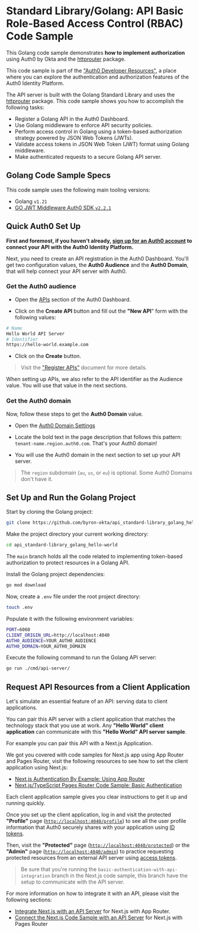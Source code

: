 # Standard Library/Golang: API Basic Role-Based Access Control (RBAC) Code Sample

This Golang code sample demonstrates **how to implement authorization** using Auth0 by Okta and the [httprouter](https://pkg.go.dev/github.com/julienschmidt/httprouter) package.

This code sample is part of the ["Auth0 Developer Resources"](https://developer.auth0.com/resources), a place where you can explore the authentication and authorization features of the Auth0 Identity Platform.

The API server is built with the Golang Standard Library and uses the [httprouter](https://pkg.go.dev/github.com/julienschmidt/httprouter) package. This code sample shows you how to accomplish the following tasks:

- Register a Golang API in the Auth0 Dashboard.
- Use Golang middleware to enforce API security policies.
- Perform access control in Golang using a token-based authorization strategy powered by JSON Web Tokens (JWTs).
- Validate access tokens in JSON Web Token (JWT) format using Golang middleware.
- Make authenticated requests to a secure Golang API server.

## Golang Code Sample Specs

This code sample uses the following main tooling versions:

- Golang `v1.21`
- [GO JWT Middleware Auth0 SDK `v2.2.1`](https://github.com/auth0/go-jwt-middleware)

## Quick Auth0 Set Up

**First and foremost, if you haven't already, [sign up for an Auth0 account](https://auth0.com/signup) to connect your API with the Auth0 Identity Platform.**

Next, you need to create an API registration in the Auth0 Dashboard. You'll get two configuration values, the **Auth0 Audience** and the **Auth0 Domain**, that will help connect your API server with Auth0.

### Get the Auth0 audience

- Open the [APIs](https://manage.auth0.com/#/apis) section of the Auth0 Dashboard.

- Click on the **Create API** button and fill out the **"New API**" form with the following values:

```bash
# Name
Hello World API Server
# Identifier
https://hello-world.example.com
```

- Click on the **Create** button.

> Visit the ["Register APIs"](https://auth0.com/docs/get-started/auth0-overview/set-up-apis) document for more details.

When setting up APIs, we also refer to the API identifier as the Audience value. You will use that value in the next sections.

### Get the Auth0 domain

Now, follow these steps to get the **Auth0 Domain** value.

- Open the [Auth0 Domain Settings](https://manage.auth0.com/#/tenant/custom_domains)

- Locate the bold text in the page description that follows this pattern: `tenant-name.region.auth0.com`. That's your Auth0 domain!

- You will use the Auth0 domain in the next section to set up your API server.

> The `region` subdomain (`au`, `us`, or `eu`) is optional. Some Auth0 Domains don't have it.

## Set Up and Run the Golang Project

Start by cloning the Golang project:

```bash
git clone https://github.com/byron-okta/api_standard-library_golang_hello-world.git
```

Make the project directory your current working directory:

```bash
cd api_standard-library_golang_hello-world
```

The `main` branch holds all the code related to implementing token-based authorization to protect resources in a Golang API.

Install the Golang project dependencies:

```bash
go mod download
```

Now, create a `.env` file under the root project directory:

```bash
touch .env
```

Populate it with the following environment variables:

```bash
PORT=6060
CLIENT_ORIGIN_URL=http://localhost:4040
AUTH0_AUDIENCE=YOUR_AUTH0_AUDIENCE
AUTH0_DOMAIN=YOUR_AUTH0_DOMAIN
```

Execute the following command to run the Golang API server:

```bash
go run ./cmd/api-server/
```

## Request API Resources from a Client Application

Let's simulate an essential feature of an API: serving data to client applications.

You can pair this API server with a client application that matches the technology stack that you use at work. Any **"Hello World" client application** can communicate with this **"Hello World" API server sample**.

For example you can pair this API with a Next.js Application.

We got you covered with code samples for Next.js app using App Router and Pages Router, visit the following resources to see how to set the client application using Next.js:

- [Next.js Authentication By Example: Using App Router](https://developer.auth0.com/resources/guides/web-app/nextjs/basic-authentication)
- [Next.js/TypeScript Pages Router Code Sample: Basic Authentication](https://developer.auth0.com/resources/code-samples/web-app/nextjs/basic-authentication/typescript-pages-router)

Each client application sample gives you clear instructions to get it up and running quickly.

Once you set up the client application, log in and visit the protected **"Profile"** page ([`http://localhost:4040/profile`](http://localhost:4040/profile)) to see all the user profile information that Auth0 securely shares with your application using [ID tokens](https://auth0.com/docs/security/tokens/id-tokens).

Then, visit the **"Protected"** page ([`http://localhost:4040/protected`](http://localhost:4040/protected)) or the **"Admin"** page ([`http://localhost:4040/admin`](http://localhost:4040/admin)) to practice requesting protected resources from an external API server using [access tokens](https://auth0.com/docs/security/tokens/access-tokens).

> Be sure that you're running the `basic-authentication-with-api-integration` branch in the Next.js code sample, this branch have the setup to communicate with the API server.

For more information on how to integrate it with an API, please visit the following sections:

- [Integrate Next.js with an API Server](https://developer.auth0.com/resources/guides/web-app/nextjs/basic-authentication#integrate-next-js-with-an-api-server) for Next.js with App Router.
- [Connect the Next.js Code Sample with an API Server](https://developer.auth0.com/resources/code-samples/web-app/nextjs/basic-authentication/typescript-pages-router#connect-the-next-js-code-sample-with-an-api-server) for Next.js with Pages Router
